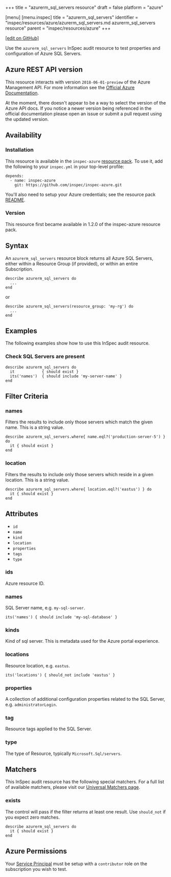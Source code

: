 +++
title = "azurerm_sql_servers resource"
draft = false
platform = "azure"

[menu]
  [menu.inspec]
    title = "azurerm_sql_servers"
    identifier = "inspec/resources/azure/azurerm_sql_servers.md azurerm_sql_servers resource"
    parent = "inspec/resources/azure"
+++

[\[edit on GitHub\]](https://github.com/inspec/inspec-azure/blob/master/docs/resources/azurerm_sql_servers.md)

Use the `azurerm_sql_servers` InSpec audit resource to test properties and configuration of Azure SQL Servers.

## Azure REST API version

This resource interacts with version `2018-06-01-preview` of the Azure Management API. For more
information see the [Official Azure Documentation](https://docs.microsoft.com/en-us/rest/api/sql/servers/list).

At the moment, there doesn't appear to be a way to select the version of the
Azure API docs. If you notice a newer version being referenced in the official
documentation please open an issue or submit a pull request using the updated
version.

## Availability

### Installation

This resource is available in the `inspec-azure` [resource
pack](/inspec/glossary/#resource-pack). To use it, add the
following to your `inspec.yml` in your top-level profile:

    depends:
      - name: inspec-azure
        git: https://github.com/inspec/inspec-azure.git

You'll also need to setup your Azure credentials; see the resource pack
[README](https://github.com/inspec/inspec-azure#inspec-for-azure).

### Version

This resource first became available in 1.2.0 of the inspec-azure resource pack.

## Syntax

An `azurerm_sql_servers` resource block returns all Azure SQL Servers, either within a Resource Group (if provided), or within an entire Subscription.

    describe azurerm_sql_servers do
      ...
    end

or

    describe azurerm_sql_servers(resource_group: 'my-rg') do
      ...
    end

## Examples

The following examples show how to use this InSpec audit resource.

### Check SQL Servers are present

    describe azurerm_sql_servers do
      it            { should exist }
      its('names')  { should include 'my-server-name' }
    end

## Filter Criteria

### names

Filters the results to include only those servers which match the given name. This is a string value.

    describe azurerm_sql_servers.where{ name.eql?('production-server-5') } do
      it { should exist }
    end

### location

Filters the results to include only those servers which reside in a given location. This is a string value.

    describe azurerm_sql_servers.where{ location.eql?('eastus') } do
      it { should exist }
    end

## Attributes

- `id`
- `name`
- `kind`
- `location`
- `properties`
- `tags`
- `type`

### ids

Azure resource ID.

### names

SQL Server name, e.g. `my-sql-server`.

    its('names') { should include 'my-sql-database' }

### kinds

Kind of sql server. This is metadata used for the Azure portal experience.

### locations

Resource location, e.g. `eastus`.

    its('locations') { should_not include 'eastus' }

### properties

A collection of additional configuration properties related to the SQL Server, e.g. `administratorLogin`.

### tag

Resource tags applied to the SQL Server.

### type

The type of Resource, typically `Microsoft.Sql/servers`.

## Matchers

This InSpec audit resource has the following special matchers. For a full list of available matchers,
please visit our [Universal Matchers page](/inspec/matchers/).

### exists

The control will pass if the filter returns at least one result. Use
`should_not` if you expect zero matches.

    describe azurerm_sql_servers do
      it { should exist }
    end

## Azure Permissions

Your [Service
Principal](https://docs.microsoft.com/en-us/azure/azure-resource-manager/resource-group-create-service-principal-portal)
must be setup with a `contributor` role on the subscription you wish to test.
